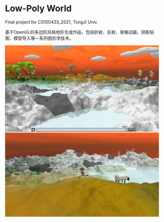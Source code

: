 # Low-Poly World

Final project for CS100433_2021, TongJi Univ.

基于OpenGL的多边形风格地形生成作品，包括折射、反射、骨骼动画、阴影贴图、模型导入等一系列图形学技术。

![](res/show.png)
![](res/show2.png)
